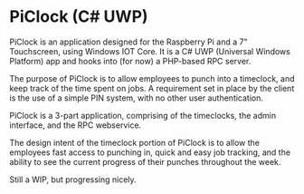 # PiClock (C# UWP)
PiClock is an application designed for the Raspberry Pi and a 7" Touchscreen, using Windows IOT Core.  It is a C# UWP (Universal Windows Platform) app and hooks into (for now) a PHP-based RPC server.

The purpose of PiClock is to allow employees to punch into a timeclock, and keep track of the time spent on jobs. A requirement set in place by the client is the use of a simple PIN system, with no other user authentication.  

PiClock is a 3-part application, comprising of the timeclocks, the admin interface, and the RPC webservice.  

The design intent of the timeclock portion of PiClock is to allow the employees fast access to punching in, quick and easy job tracking, and the ability to see the current progress of their punches throughout the week.


Still a WIP, but progressing nicely.
